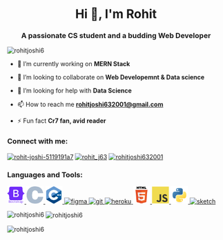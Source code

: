 <h1 align="center">Hi 👋, I'm Rohit</h1>
<h3 align="center">A passionate CS student and a budding Web Developer</h3>

<p align="left"> <img src="https://komarev.com/ghpvc/?username=rohitjoshi6&label=Profile%20views&color=0e75b6&style=flat" alt="rohitjoshi6" /> </p>

- 🔭 I’m currently working on **MERN Stack**

- 👯 I’m looking to collaborate on **Web Developemnt & Data science**

- 🤝 I’m looking for help with **Data Science**

- 📫 How to reach me **rohitjoshi632001@gmail.com**

- ⚡ Fun fact **Cr7 fan, avid reader**

<h3 align="left">Connect with me:</h3>
<p align="left">
<a href="https://linkedin.com/in/rohit-joshi-5119191a7" target="blank"><img align="center" src="https://cdn.jsdelivr.net/npm/simple-icons@3.0.1/icons/linkedin.svg" alt="rohit-joshi-5119191a7" height="30" width="40" /></a>
<a href="https://www.codechef.com/users/rohit_j63" target="blank"><img align="center" src="https://cdn.jsdelivr.net/npm/simple-icons@3.1.0/icons/codechef.svg" alt="rohit_j63" height="30" width="40" /></a>
<a href="https://www.hackerrank.com/rohitjoshi632001" target="blank"><img align="center" src="https://cdn.jsdelivr.net/npm/simple-icons@3.0.1/icons/hackerrank.svg" alt="rohitjoshi632001" height="30" width="40" /></a>
</p>

<h3 align="left">Languages and Tools:</h3>
<p align="left"> <a href="https://getbootstrap.com" target="_blank"> <img src="https://raw.githubusercontent.com/devicons/devicon/master/icons/bootstrap/bootstrap-plain-wordmark.svg" alt="bootstrap" width="40" height="40"/> </a> <a href="https://www.cprogramming.com/" target="_blank"> <img src="https://raw.githubusercontent.com/devicons/devicon/master/icons/c/c-original.svg" alt="c" width="40" height="40"/> </a> <a href="https://www.w3schools.com/cpp/" target="_blank"> <img src="https://raw.githubusercontent.com/devicons/devicon/master/icons/cplusplus/cplusplus-original.svg" alt="cplusplus" width="40" height="40"/> </a> <a href="https://www.figma.com/" target="_blank"> <img src="https://www.vectorlogo.zone/logos/figma/figma-icon.svg" alt="figma" width="40" height="40"/> </a> <a href="https://git-scm.com/" target="_blank"> <img src="https://www.vectorlogo.zone/logos/git-scm/git-scm-icon.svg" alt="git" width="40" height="40"/> </a> <a href="https://heroku.com" target="_blank"> <img src="https://www.vectorlogo.zone/logos/heroku/heroku-icon.svg" alt="heroku" width="40" height="40"/> </a> <a href="https://www.w3.org/html/" target="_blank"> <img src="https://raw.githubusercontent.com/devicons/devicon/master/icons/html5/html5-original-wordmark.svg" alt="html5" width="40" height="40"/> </a> <a href="https://developer.mozilla.org/en-US/docs/Web/JavaScript" target="_blank"> <img src="https://raw.githubusercontent.com/devicons/devicon/master/icons/javascript/javascript-original.svg" alt="javascript" width="40" height="40"/> </a> <a href="https://www.python.org" target="_blank"> <img src="https://raw.githubusercontent.com/devicons/devicon/master/icons/python/python-original.svg" alt="python" width="40" height="40"/> </a> <a href="https://www.sketch.com/" target="_blank"> <img src="https://www.vectorlogo.zone/logos/sketchapp/sketchapp-icon.svg" alt="sketch" width="40" height="40"/> </a> </p>

<p><img align="left" src="https://github-readme-stats.vercel.app/api/top-langs?username=rohitjoshi6&show_icons=true&locale=en&layout=compact" alt="rohitjoshi6" /></p>

<p>&nbsp;<img align="center" src="https://github-readme-stats.vercel.app/api?username=rohitjoshi6&show_icons=true&locale=en" alt="rohitjoshi6" /></p>

<p><img align="center" src="https://github-readme-streak-stats.herokuapp.com/?user=rohitjoshi6&" alt="rohitjoshi6" /></p>

